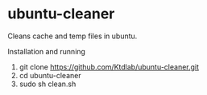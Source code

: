 # ubuntu-cleaner
Cleans cache and temp files in ubuntu.

Installation and running
1. git clone https://github.com/Ktdlab/ubuntu-cleaner.git
2. cd ubuntu-cleaner
3. sudo sh clean.sh
